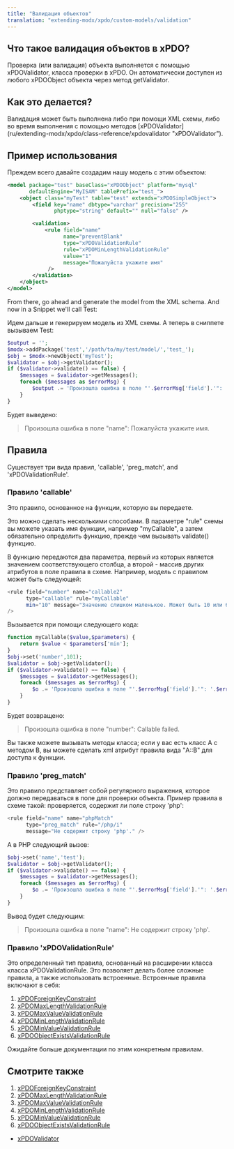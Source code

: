 ```yaml
---
title: "Валидация объектов"
translation: "extending-modx/xpdo/custom-models/validation"
---
```


## Что такое валидация объектов в xPDO?

Проверка (или валидация) объекта выполняется с помощью xPDOValidator, класса проверки в xPDO. Он автоматически доступен из любого xPDOObject объекта через метод getValidator.

## Как это делается?

Валидация может быть выполнена либо при помощи XML схемы, либо во время выполнения с помощью методов [xPDOValidator] (ru/extending-modx/xpdo/class-reference/xpdovalidator "xPDOValidator").

## Пример использования

Преждем всего давайте создадим нашу модель с этим объектом:

``` xml
<model package="test" baseClass="xPDOObject" platform="mysql"
       defaultEngine="MyISAM" tablePrefix="test_">
    <object class="myTest" table="test" extends="xPDOSimpleObject">
        <field key="name" dbtype="varchar" precision="255"
               phptype="string" default="" null="false" />

        <validation>
            <rule field="name"
                  name="preventBlank"
                  type="xPDOValidationRule"
                  rule="xPDOMinLengthValidationRule"
                  value="1"
                  message="Пожалуйста укажите имя"
             />
        </validation>
    </object>
</model>
```

From there, go ahead and generate the model from the XML schema. And now in a Snippet we'll call Test:

Идем дальше и генерируем модель из XML схемы. А теперь в сниппете вызываем Test:

``` php
$output = '';
$modx->addPackage('test','/path/to/my/test/model/','test_');
$obj = $modx->newObject('myTest');
$validator = $obj->getValidator();
if ($validator->validate() == false) {
    $messages = $validator->getMessages();
    foreach ($messages as $errorMsg) {
        $output .= 'Произошла ошибка в поле "'.$errorMsg['field'].'": '.$errorMsg['message'];
    }
}
```

Будет выведено:

> Произошла ошибка в поле "name": Пожалуйста укажите имя.

## Правила

Существует три вида правил, 'callable', 'preg\_match', and 'xPDOValidationRule'.

### Правило 'callable'

Это правило, основанное на функции, которую вы передаете.

Это можно сделать несколькими способами. В параметре "rule" схемы вы можете указать имя функции, например "myCallable", а затем обязательно определить функцию, прежде чем вызывать validate() функцию.

В функцию передаются два параметра, первый из которых является значением соответствующего столбца, а второй - массив других атрибутов в поле правила в схеме. Например, модель с правилом может быть следующей:

``` php
<rule field="number" name="callable2"
      type="callable" rule="myCallable"
      min="10" message="Значение слишком маленькое. Может быть 10 или больше"
/>
```

Вызывается при помощи следующего кода:

``` php
function myCallable($value,$parameters) {
    return $value < $parameters['min'];
}
$obj->set('number',101);
$validator = $obj->getValidator();
if ($validator->validate() == false) {
    $messages = $validator->getMessages();
    foreach ($messages as $errorMsg) {
        $o .= 'Произошла ошибка в поле "'.$errorMsg['field'].'": '.$errorMsg['message'].'<br />';
    }
}
```

Будет возвращено:

> Произошла ошибка в поле "number": Callable failed.

Вы также можете вызывать методы класса; если у вас есть класс A с методом B, вы можете сделать xml атрибут правила вида "A::B" для доступа к функции.

### Правило 'preg\_match'

Это правило представляет собой регулярного выражения, которое должно передаваться в поле для проверки объекта. Пример правила в схеме такой: проверяется, содержит ли поле строку 'php':

``` php
<rule field="name" name="phpMatch"
      type="preg_match" rule="/php/i"
      message="Не содержит строку 'php'." />
```

А в PHP следующий вызов:

``` php
$obj->set('name','test');
$validator = $obj->getValidator();
if ($validator->validate() == false) {
    $messages = $validator->getMessages();
    foreach ($messages as $errorMsg) {
        $o .= 'Произошла ошибка в поле "'.$errorMsg['field'].'": '.$errorMsg['message'].'<br />';
    }
}
```

Вывод будет следующим:

> Произошла ошибка в поле "name": Не содержит строку 'php'.

### Правило 'xPDOValidationRule' 

Это определенный тип правила, основанный на расширении класса класса xPDOValidationRule. Это позволяет делать более сложные правила, а также использовать встроенные. Встроенные правила включают в себя:

1. [xPDOForeignKeyConstraint](ru/xpdo/advanced-features/object-validation/xpdoforeignkeyconstraint)
2. [xPDOMaxLengthValidationRule](ru/xpdo/advanced-features/object-validation/xpdomaxlengthvalidationrule)
3. [xPDOMaxValueValidationRule](ru/xpdo/advanced-features/object-validation/xpdomaxvaluevalidationrule)
4. [xPDOMinLengthValidationRule](ru/xpdo/advanced-features/object-validation/xpdominlengthvalidationrule)
5. [xPDOMinValueValidationRule](ru/xpdo/advanced-features/object-validation/xpdominvaluevalidationrule)
6. [xPDOObjectExistsValidationRule](ru/xpdo/advanced-features/object-validation/xpdoobjectexistsvalidationrule)

Ожидайте больше документации по этим конкретным правилам.

## Смотрите также

1. [xPDOForeignKeyConstraint](ru/xpdo/advanced-features/object-validation/xpdoforeignkeyconstraint)
2. [xPDOMaxLengthValidationRule](ru/xpdo/advanced-features/object-validation/xpdomaxlengthvalidationrule)
3. [xPDOMaxValueValidationRule](ru/xpdo/advanced-features/object-validation/xpdomaxvaluevalidationrule)
4. [xPDOMinLengthValidationRule](ru/xpdo/advanced-features/object-validation/xpdominlengthvalidationrule)
5. [xPDOMinValueValidationRule](ru/xpdo/advanced-features/object-validation/xpdominvaluevalidationrule)
6. [xPDOObjectExistsValidationRule](ru/xpdo/advanced-features/object-validation/xpdoobjectexistsvalidationrule)

- [xPDOValidator](ru/extending-modx/xpdo/class-reference/xpdovalidator "xPDOValidator")
